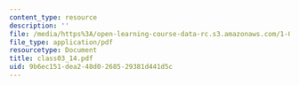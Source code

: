 ```yaml
---
content_type: resource
description: ''
file: /media/https%3A/open-learning-course-data-rc.s3.amazonaws.com/1-017-computing-and-data-analysis-for-environmental-applications-fall-2003/9b6ec151dea248d0268529381d441d5c_class03_14.pdf
file_type: application/pdf
resourcetype: Document
title: class03_14.pdf
uid: 9b6ec151-dea2-48d0-2685-29381d441d5c
---
```

